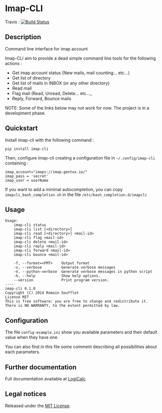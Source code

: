 Imap-CLI
========

Travis :
[![Build Status](https://travis-ci.org/Gentux/imap-cli.svg?branch=master)](https://travis-ci.org/Gentux/imap-cli)

## Description ##

Command line interface for imap account

Imap-CLI aim to provide a dead simple command line tools for the following actions :

* Get imap account status (New mails, mail counting… etc…)
* Get list of directory
* Get list of mails in INBOX (or any other directory)
* Read mail
* Flag mail (Read, Unread, Delete… etc…_
* Reply, Forward, Bounce mails

NOTE: Some of the links below may not work for now. The project is in a development phase.


## Quickstart ##

Install imap-cli with the following command :

```
pip install imap-cli
```

Then, configure imap-cli creating a configuration file in `~/.config/imap-cli` containing :

    imap_account="imaps://imap.gentux.io/"
    imap_pass = 'secret'
    imap_user = userName

If you want to add a minimal autocompletion, you can copy `imapcli_bash_completion.sh` in the file
`/etc/bash_completion.d/imapcli`

## Usage ##

```
Usage:
    imap-cli status
    imap-cli list [<directory>]
    imap-cli read [<directory>] <mail-id>
    imap-cli flag <mail-id>
    imap-cli delete <mail-id>
    imap-cli reply <mail-id>
    imap-cli forward <mail-id>
    imap-cli bounce <mail-id>

    -f, --format=<FMT>    Output format
    -v, --verbose         Generate verbose messages
    -V, --python-verbose  Generate verbose messages in python script
    -h, --help            Show help options.
    --version             Print program version.
----
imap-cli 0.1.0
Copyright (C) 2014 Romain Soufflet
License MIT
This is free software: you are free to change and redistribute it.
There is NO WARRANTY, to the extent permitted by law.
```

## Configuration ##

The file `config-example.ini` show you available parameters and their default value when they have one.

You can also find in this file some comment describing all possibilities about each parameters.


## Further documentation ##

Full documentation available at [LogiCalc](http://logicalc.gentux.io/documentation)

## Legal notices ##

Released under the [MIT License](http://www.opensource.org/licenses/mit-license.php).
